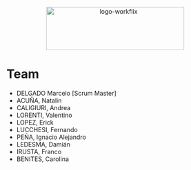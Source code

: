<p align="center">
 <a href="https://ibb.co/0tpbGxN"><img src="https://i.ibb.co/xHKT7Nv/logo-workflix.png" alt="logo-workflix" border="0" width="320" height="100"></a>
</p>

# Team

- DELGADO Marcelo [Scrum Master]
- ACUÑA, Natalin
- CALIGIURI, Andrea
- LORENTI, Valentino
- LOPEZ, Erick
- LUCCHESI, Fernando
- PEÑA, Ignacio Alejandro
- LEDESMA, Damián
- IRUSTA, Franco
- BENITES, Carolina



 





